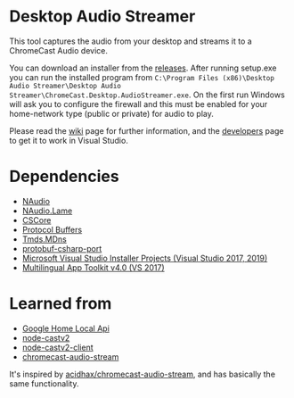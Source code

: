 # Desktop Audio Streamer

This tool captures the audio from your desktop and streams it to a ChromeCast Audio device.

You can download an installer from the [releases](https://github.com/SamDel/ChromeCast-Desktop-Audio-Streamer/releases).
After running setup.exe you can run the installed program from `C:\Program Files (x86)\Desktop Audio Streamer\Desktop Audio Streamer\ChromeCast.Desktop.AudioStreamer.exe`.
On the first run Windows will ask you to configure the firewall and this must be enabled for your home-network type (public or private) for audio to play.

Please read the [wiki](https://github.com/SamDel/ChromeCast-Desktop-Audio-Streamer/wiki) page for further information, and the [developers](https://github.com/SamDel/ChromeCast-Desktop-Audio-Streamer/wiki/Developers) page to get it to work in Visual Studio.



# Dependencies

- [NAudio](https://github.com/naudio/NAudio)
- [NAudio.Lame](https://github.com/Corey-M/NAudio.Lame)
- [CSCore](https://github.com/filoe/cscore)
- [Protocol Buffers](https://github.com/google/protobuf)
- [Tmds.MDns](https://github.com/tmds/Tmds.MDns)
- [protobuf-csharp-port](https://github.com/jskeet/protobuf-csharp-port)
- [Microsoft Visual Studio Installer Projects (Visual Studio 2017, 2019)](https://marketplace.visualstudio.com/items?itemName=VisualStudioClient.MicrosoftVisualStudio2017InstallerProjects)
- [Multilingual App Toolkit v4.0 (VS 2017)](https://marketplace.visualstudio.com/items?itemName=MultilingualAppToolkit.MultilingualAppToolkit-18308)

# Learned from

- [Google Home Local Api](https://github.com/rithvikvibhu/GHLocalApi)
- [node-castv2](https://github.com/thibauts/node-castv2)
- [node-castv2-client](https://github.com/thibauts/node-castv2-client)
- [chromecast-audio-stream](https://github.com/acidhax/chromecast-audio-stream)

It's inspired by [acidhax/chromecast-audio-stream](https://github.com/acidhax/chromecast-audio-stream), and has basically the same functionality.
